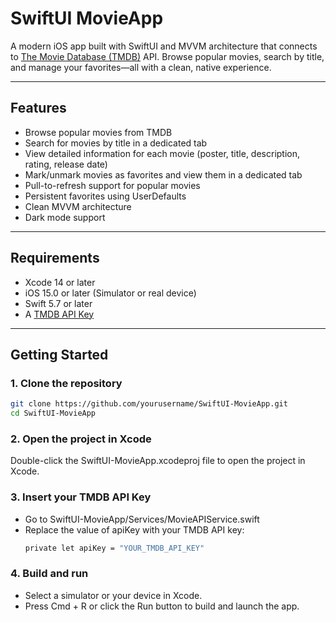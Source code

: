 # SwiftUI MovieApp

A modern iOS app built with SwiftUI and MVVM architecture that connects to [The Movie Database (TMDB)](https://www.themoviedb.org/) API. Browse popular movies, search by title, and manage your favorites—all with a clean, native experience.

---

## Features

- Browse popular movies from TMDB
- Search for movies by title in a dedicated tab
- View detailed information for each movie (poster, title, description, rating, release date)
- Mark/unmark movies as favorites and view them in a dedicated tab
- Pull-to-refresh support for popular movies
- Persistent favorites using UserDefaults
- Clean MVVM architecture
- Dark mode support

---

## Requirements

- Xcode 14 or later
- iOS 15.0 or later (Simulator or real device)
- Swift 5.7 or later
- A [TMDB API Key](https://www.themoviedb.org/settings/api)

---

## Getting Started

### 1. Clone the repository

```sh
git clone https://github.com/yourusername/SwiftUI-MovieApp.git
cd SwiftUI-MovieApp
```

### 2. Open the project in Xcode
Double-click the SwiftUI-MovieApp.xcodeproj file to open the project in Xcode.

### 3. Insert your TMDB API Key

- Go to SwiftUI-MovieApp/Services/MovieAPIService.swift
- Replace the value of apiKey with your TMDB API key:
  ```sh
  private let apiKey = "YOUR_TMDB_API_KEY"
  ```

### 4. Build and run
- Select a simulator or your device in Xcode.
- Press Cmd + R or click the Run button to build and launch the app.

